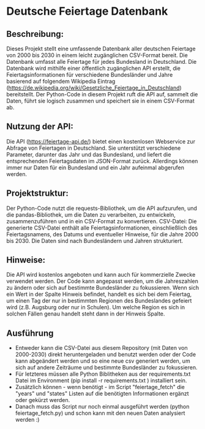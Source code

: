 # Deutsche Feiertage Datenbank
## Beschreibung:
Dieses Projekt stellt eine umfassende Datenbank aller deutschen Feiertage von 2000 bis 2030 in einem leicht zugänglichen CSV-Format bereit. Die Datenbank umfasst alle Feiertage für jedes Bundesland in Deutschland. Die Datenbank wird mithilfe einer öffentlich zugänglichen API erstellt, die Feiertagsinformationen für verschiedene Bundesländer und Jahre basierend auf folgendem Wikipedia Eintrag (https://de.wikipedia.org/wiki/Gesetzliche_Feiertage_in_Deutschland) bereitstellt. Der Python-Code in diesem Projekt ruft die API auf, sammelt die Daten, führt sie logisch zusammen und speichert sie in einem CSV-Format ab.

## Nutzung der API:
Die API (https://feiertage-api.de/) bietet einen kostenlosen Webservice zur Abfrage von Feiertagen in Deutschland. Sie unterstützt verschiedene Parameter, darunter das Jahr und das Bundesland, und liefert die entsprechenden Feiertagsdaten im JSON-Format zurück. Allerdings können immer nur Daten für ein Bundesland und ein Jahr aufeinmal abgerufen werden.

## Projektstruktur:
Der Python-Code nutzt die requests-Bibliothek, um die API aufzurufen, und die pandas-Bibliothek, um die Daten zu verarbeiten, zu entwickeln, zusammenzuführen und in ein CSV-Format zu konvertieren.
CSV-Datei: Die generierte CSV-Datei enthält alle Feiertagsinformationen, einschließlich des Feiertagsnamens, des Datums und eventueller Hinweise, für die Jahre 2000 bis 2030. Die Daten sind nach Bundesländern und Jahren strukturiert.

## Hinweise:
Die API wird kostenlos angeboten und kann auch für kommerzielle Zwecke verwendet werden.
Der Code kann angepasst werden, um die Jahreszahlen zu ändern oder sich auf bestimmte Bundesländer zu fokussieren.
Wenn sich ein Wert in der Spalte Hinweis befindet, handelt es sich bei dem Feiertag, um einen Tag der nur in bestimmten Regionen des Bundeslandes gefeiert wird (z.B. Augsburg oder nur in Schulen). Um welche Region es sich in solchen Fällen genau handelt steht dann in der Hinweis Spalte.

## Ausführung
- Entweder kann die CSV-Datei aus diesem Repository (mit Daten von 2000-2030) direkt heruntergeladen und benutzt werden oder der Code kann abgeändert werden und so eine neue csv generiert werden, um sich auf andere Zeiträume und bestimmte Bundesländer zu fokussieren.
- Für letzteres müssen alle Python Biblitheken aus der requirements.txt Datei im Environment (pip install -r requirements.txt ) installiert sein.
- Zusätzlich können - wenn benötigt - im Script "feiertage_fetch" die "years" und "states" Listen auf die benötigten Informationen ergänzt oder gekürzt werden.
- Danach muss das Script nur noch einmal ausgeführt werden (python feiertage_fetch.py) und schon kann mit den neuen Daten analysiert werden :) 

